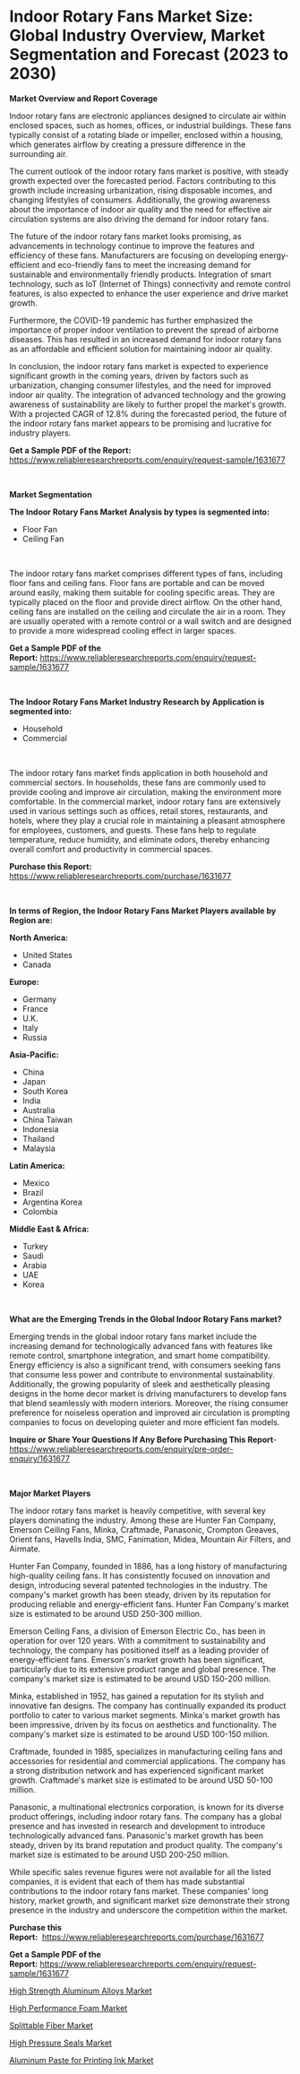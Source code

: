 <p><h1>Indoor Rotary Fans Market Size: Global Industry Overview, Market Segmentation and Forecast (2023 to 2030)</h1></p><p><strong>Market Overview and Report Coverage</strong></p>
<p><p>Indoor rotary fans are electronic appliances designed to circulate air within enclosed spaces, such as homes, offices, or industrial buildings. These fans typically consist of a rotating blade or impeller, enclosed within a housing, which generates airflow by creating a pressure difference in the surrounding air.</p><p>The current outlook of the indoor rotary fans market is positive, with steady growth expected over the forecasted period. Factors contributing to this growth include increasing urbanization, rising disposable incomes, and changing lifestyles of consumers. Additionally, the growing awareness about the importance of indoor air quality and the need for effective air circulation systems are also driving the demand for indoor rotary fans.</p><p>The future of the indoor rotary fans market looks promising, as advancements in technology continue to improve the features and efficiency of these fans. Manufacturers are focusing on developing energy-efficient and eco-friendly fans to meet the increasing demand for sustainable and environmentally friendly products. Integration of smart technology, such as IoT (Internet of Things) connectivity and remote control features, is also expected to enhance the user experience and drive market growth.</p><p>Furthermore, the COVID-19 pandemic has further emphasized the importance of proper indoor ventilation to prevent the spread of airborne diseases. This has resulted in an increased demand for indoor rotary fans as an affordable and efficient solution for maintaining indoor air quality.</p><p>In conclusion, the indoor rotary fans market is expected to experience significant growth in the coming years, driven by factors such as urbanization, changing consumer lifestyles, and the need for improved indoor air quality. The integration of advanced technology and the growing awareness of sustainability are likely to further propel the market's growth. With a projected CAGR of 12.8% during the forecasted period, the future of the indoor rotary fans market appears to be promising and lucrative for industry players.</p></p>
<p><strong>Get a Sample PDF of the Report:</strong> <a href="https://www.reliableresearchreports.com/enquiry/request-sample/1631677">https://www.reliableresearchreports.com/enquiry/request-sample/1631677</a></p>
<p>&nbsp;</p>
<p><strong>Market Segmentation</strong></p>
<p><strong>The Indoor Rotary Fans Market Analysis by types is segmented into:</strong></p>
<p><ul><li>Floor Fan</li><li>Ceiling Fan</li></ul></p>
<p>&nbsp;</p>
<p><p>The indoor rotary fans market comprises different types of fans, including floor fans and ceiling fans. Floor fans are portable and can be moved around easily, making them suitable for cooling specific areas. They are typically placed on the floor and provide direct airflow. On the other hand, ceiling fans are installed on the ceiling and circulate the air in a room. They are usually operated with a remote control or a wall switch and are designed to provide a more widespread cooling effect in larger spaces.</p></p>
<p><strong>Get a Sample PDF of the Report:</strong>&nbsp;<a href="https://www.reliableresearchreports.com/enquiry/request-sample/1631677">https://www.reliableresearchreports.com/enquiry/request-sample/1631677</a></p>
<p>&nbsp;</p>
<p><strong>The Indoor Rotary Fans Market Industry Research by Application is segmented into:</strong></p>
<p><ul><li>Household</li><li>Commercial</li></ul></p>
<p>&nbsp;</p>
<p><p>The indoor rotary fans market finds application in both household and commercial sectors. In households, these fans are commonly used to provide cooling and improve air circulation, making the environment more comfortable. In the commercial market, indoor rotary fans are extensively used in various settings such as offices, retail stores, restaurants, and hotels, where they play a crucial role in maintaining a pleasant atmosphere for employees, customers, and guests. These fans help to regulate temperature, reduce humidity, and eliminate odors, thereby enhancing overall comfort and productivity in commercial spaces.</p></p>
<p><strong>Purchase this Report:</strong>&nbsp; <a href="https://www.reliableresearchreports.com/purchase/1631677">https://www.reliableresearchreports.com/purchase/1631677</a></p>
<p>&nbsp;</p>
<p><strong>In terms of Region, the Indoor Rotary Fans Market Players available by Region are:</strong></p>
<p>
    <p> <strong> North America: </strong>
        <ul>
            <li>United States</li>
            <li>Canada</li>
        </ul>
        </p> 
    <p> <strong> Europe: </strong>
        <ul>
            <li>Germany</li>
            <li>France</li>
            <li>U.K.</li>
            <li>Italy</li>
            <li>Russia</li>
        </ul>
        </p> 
    <p> <strong> Asia-Pacific: </strong>
        <ul>
            <li>China</li>
            <li>Japan</li>
            <li>South Korea</li>
            <li>India</li>
            <li>Australia</li>
            <li>China Taiwan</li>
            <li>Indonesia</li>
            <li>Thailand</li>
            <li>Malaysia</li>
        </ul>
        </p> 
    <p> <strong> Latin America: </strong>
        <ul>
            <li>Mexico</li>
            <li>Brazil</li>
            <li>Argentina Korea</li>
            <li>Colombia</li>
        </ul>
        </p> 
    <p> <strong> Middle East & Africa: </strong>
        <ul>
            <li>Turkey</li>
            <li>Saudi</li>
            <li>Arabia</li>
            <li>UAE</li>
            <li>Korea</li>
        </ul>
    </p>
    </p>
<p>&nbsp;</p>
<p><strong>What are the Emerging Trends in the Global Indoor Rotary Fans market?</strong></p>
<p><p>Emerging trends in the global indoor rotary fans market include the increasing demand for technologically advanced fans with features like remote control, smartphone integration, and smart home compatibility. Energy efficiency is also a significant trend, with consumers seeking fans that consume less power and contribute to environmental sustainability. Additionally, the growing popularity of sleek and aesthetically pleasing designs in the home decor market is driving manufacturers to develop fans that blend seamlessly with modern interiors. Moreover, the rising consumer preference for noiseless operation and improved air circulation is prompting companies to focus on developing quieter and more efficient fan models.</p></p>
<p><strong>Inquire or Share Your Questions If Any Before Purchasing This Report</strong>- <a href="https://www.reliableresearchreports.com/enquiry/pre-order-enquiry/1631677">https://www.reliableresearchreports.com/enquiry/pre-order-enquiry/1631677</a></p>
<p>&nbsp;</p>
<p><strong>Major Market Players</strong></p>
<p><p>The indoor rotary fans market is heavily competitive, with several key players dominating the industry. Among these are Hunter Fan Company, Emerson Ceiling Fans, Minka, Craftmade, Panasonic, Crompton Greaves, Orient fans, Havells India, SMC, Fanimation, Midea, Mountain Air Filters, and Airmate.</p><p>Hunter Fan Company, founded in 1886, has a long history of manufacturing high-quality ceiling fans. It has consistently focused on innovation and design, introducing several patented technologies in the industry. The company's market growth has been steady, driven by its reputation for producing reliable and energy-efficient fans. Hunter Fan Company's market size is estimated to be around USD 250-300 million.</p><p>Emerson Ceiling Fans, a division of Emerson Electric Co., has been in operation for over 120 years. With a commitment to sustainability and technology, the company has positioned itself as a leading provider of energy-efficient fans. Emerson's market growth has been significant, particularly due to its extensive product range and global presence. The company's market size is estimated to be around USD 150-200 million.</p><p>Minka, established in 1952, has gained a reputation for its stylish and innovative fan designs. The company has continually expanded its product portfolio to cater to various market segments. Minka's market growth has been impressive, driven by its focus on aesthetics and functionality. The company's market size is estimated to be around USD 100-150 million.</p><p>Craftmade, founded in 1985, specializes in manufacturing ceiling fans and accessories for residential and commercial applications. The company has a strong distribution network and has experienced significant market growth. Craftmade's market size is estimated to be around USD 50-100 million.</p><p>Panasonic, a multinational electronics corporation, is known for its diverse product offerings, including indoor rotary fans. The company has a global presence and has invested in research and development to introduce technologically advanced fans. Panasonic's market growth has been steady, driven by its brand reputation and product quality. The company's market size is estimated to be around USD 200-250 million.</p><p>While specific sales revenue figures were not available for all the listed companies, it is evident that each of them has made substantial contributions to the indoor rotary fans market. These companies' long history, market growth, and significant market size demonstrate their strong presence in the industry and underscore the competition within the market.</p></p>
<p><strong>Purchase this Report:</strong>&nbsp;&nbsp;<a href="https://www.reliableresearchreports.com/purchase/1631677">https://www.reliableresearchreports.com/purchase/1631677</a></p>
<p></p>
<p><strong>Get a Sample PDF of the Report:</strong>&nbsp;<a href="https://www.reliableresearchreports.com/enquiry/request-sample/1631677">https://www.reliableresearchreports.com/enquiry/request-sample/1631677</a></p>
<p><p><a href="https://medium.com/@v8581137/high-strength-aluminum-alloys-market-analysis-its-cagr-market-segmentation-and-global-industry-7ccdc8f62c34">High Strength Aluminum Alloys Market</a></p><p><a href="https://medium.com/@bhumi.technologiesmumbai/high-performance-foam-market-insight-market-trends-growth-forecasted-from-2023-to-2030-5ef3d0aceae9">High Performance Foam Market</a></p><p><a href="https://github.com/GroverBarry/Market-Research-Report-List-2/blob/main/splittable-fiber-market.md">Splittable Fiber Market</a></p><p><a href="https://medium.com/@hotspotflipk/high-pressure-seals-market-size-cagr-trends-2024-2030-cfeeb93b377f">High Pressure Seals Market</a></p><p><a href="https://github.com/NorbertYates/Market-Research-Report-List-2/blob/main/aluminum-paste-for-printing-ink-market.md">Aluminum Paste for Printing Ink Market</a></p></p>